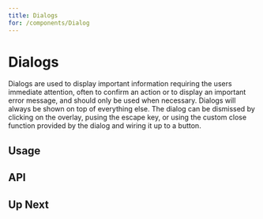 ```yaml
---
title: Dialogs
for: /components/Dialog
---
```


# Dialogs
Dialogs are used to display important information requiring the users immediate attention, often to confirm an action or to display an important error message, and should only be used when necessary. Dialogs will always be shown on top of everything else. The dialog can be dismissed by clicking on the overlay, pusing the escape key, or using the custom
close function provided by the dialog and wiring it up to a button.

## Usage

<usage name="BasicDialog" title="Basic Dialog" />


## API

<api />

## Up Next

<up-next title="Dividers" subtitle="Dividers to divide the content" to="/components/divider" />